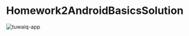 # Homework2AndroidBasicsSolution

![tuwaiq-app](https://user-images.githubusercontent.com/42320061/182478385-f7801660-1eb1-4ef5-b9c7-1700f598cfdd.png)
